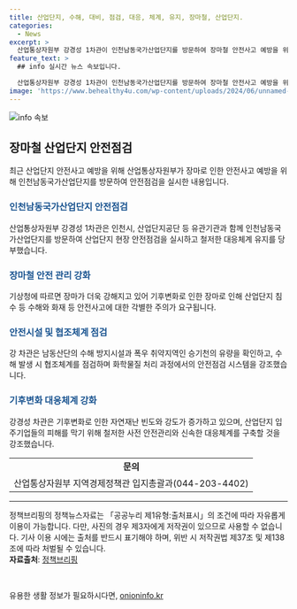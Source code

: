 ```yaml
---
title: 산업단지, 수해, 대비, 점검, 대응, 체계, 유지, 장마철, 산업단지.
categories:
  - News
excerpt: >
  산업통상자원부 강경성 1차관이 인천남동국가산업단지를 방문하여 장마철 안전사고 예방을 위한 현장 안전점검을 실시하고, 기업의 누전, 화재 등 안전사고에 대한 각별한 주의를 당부했다. 강 차관은 기후변화로 인한 자연재난에 대비하여 철저한 사전 안전관리와 신속한 대응체계를 요구했다. 이에 따라 산업단지와 기업들은 안전에 대한 준비를 강화해야 할 것으로 보인다. (150자)
feature_text: >
  ## info 실시간 뉴스 속보입니다.

  산업통상자원부 강경성 1차관이 인천남동국가산업단지를 방문하여 장마철 안전사고 예방을 위한 현장 안전점검을 실시하고, 기업의 누전, 화재 등 안전사고에 대한 각별한 주의를 당부했다. 강 차관은 기후변화로 인한 자연재난에 대비하여 철저한 사전 안전관리와 신속한 대응체계를 요구했다. 이에 따라 산업단지와 기업들은 안전에 대한 준비를 강화해야 할 것으로 보인다. (150자)
image: 'https://www.behealthy4u.com/wp-content/uploads/2024/06/unnamed-file.png'
---
```


<p><img src="https://www.behealthy4u.com/wp-content/uploads/2024/06/unnamed-file.png" alt="info 속보" /></p>

<h2 data-ke-size="size26">장마철 산업단지 안전점검</h2>

<p data-ke-size="size16">최근 산업단지 안전사고 예방을 위해 산업통상자원부가 장마로 인한 안전사고 예방을 위해 인천남동국가산업단지를 방문하여 안전점검을 실시한 내용입니다.</p>

<h3><b><span style="color: #1a5490;">인천남동국가산업단지 안전점검</span></b></h3>

<p data-ke-size="size16">산업통상자원부 강경성 1차관은 인천시, 산업단지공단 등 유관기관과 함께 인천남동국가산업단지를 방문하여 산업단지 현장 안전점검을 실시하고 철저한 대응체계 유지를 당부했습니다.</p>

<h3><b><span style="color: #1a5490;">장마철 안전 관리 강화</span></b></h3>

<p data-ke-size="size16">기상청에 따르면 장마가 더욱 강해지고 있어 기후변화로 인한 장마로 인해 산업단지 침수 등 수해와 화재 등 안전사고에 대한 각별한 주의가 요구됩니다.</p>

<h3><b><span style="color: #1a5490;">안전시설 및 협조체계 점검</span></b></h3>

<p data-ke-size="size16">강 차관은 남동산단의 수해 방지시설과 폭우 취약지역인 승기천의 유량을 확인하고, 수해 발생 시 협조체계를 점검하며 화학물질 처리 과정에서의 안전점검 시스템을 강조했습니다.</p>

<h3><b><span style="color: #1a5490;">기후변화 대응체계 강화</span></b></h3>

<p data-ke-size="size16">강경성 차관은 기후변화로 인한 자연재난 빈도와 강도가 증가하고 있으며, 산업단지 입주기업들의 피해를 막기 위해 철저한 사전 안전관리와 신속한 대응체계를 구축할 것을 강조했습니다.</p>

<table>
<tbody>
<tr>
<td style="text-align: center; height: 17px;"><b>문의</b></td>
</tr>
<tr>
<td style="text-align: center; height: 17px;">산업통상자원부 지역경제정책관 입지총괄과(044-203-4402)</td>
</tr>
</tbody>
</table>

<hr>

<p data-ke-size="size16">정책브리핑의 정책뉴스자료는 「공공누리 제1유형:출처표시」의 조건에 따라 자유롭게 이용이 가능합니다. 다만, 사진의 경우 제3자에게 저작권이 있으므로 사용할 수 없습니다. 기사 이용 시에는 출처를 반드시 표기해야 하며, 위반 시 저작권법 제37조 및 제138조에 따라 처벌될 수 있습니다. <br> <strong>자료출처</strong>: <a href="http://www.korea.kr">정책브리핑</a></p>

<p data-ke-size="size16">&nbsp;</p>
유용한 생활 정보가 필요하시다면, <a href="https://onioninfo.kr" rel="dofollow">onioninfo.kr</a>


